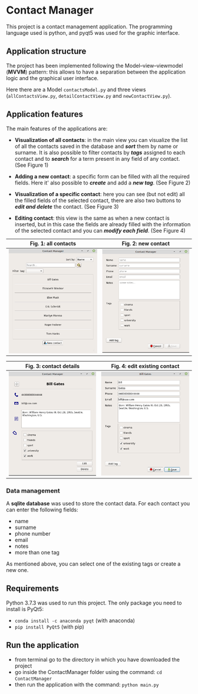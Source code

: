 # Contact Manager
This project is a contact management application.
The programming language used is python, and pyqt5 was used for the graphic interface.

## Application structure
The project has been implemented following the Model–view–viewmodel (**MVVM**) pattern: this allows to have a separation 
between the application logic and the graphical user interface.

Here there are a Model `contactsModel.py` and three views (`allContactsView.py`, `detailContactView.py` and `newContactView.py`).


## Application features
The main features of the applications are:
- **Visualization of all contacts**: in the main view you can visualize the list of all the contacts saved in the database and ***sort*** them by name or surname.
It is also possible to filter contacts by ***tags*** assigned to each contact and to ***search*** for a term present in any field of any contact. (See Figure 1)

- **Adding a new contact**: a specific form can be filled with all the required fields. Here it' also possible to ***create*** and add a ***new tag***. (See Figure 2)

- **Visualization of a specific contact**: here you can see (but not edit) all the filled fields of the selected contact, there are also two buttons to ***edit and delete*** the contact. (See Figure 3)

- **Editing contact**: this view is the same as when a new contact is inserted, but in this case the fields are already filled with the information of the selected contact and you can ***modify each field***. (See Figure 4)

Fig. 1: all contacts            |  Fig. 2: new contact
:-------------------------:|:-------------------------:
![alt text](./readme_imgs/allContacts.png) | ![alt text](./readme_imgs/newContact.png)

Fig. 3: contact details     |  Fig. 4: edit existing contact
:-------------------------:|:-------------------------:
![alt text](./readme_imgs/contactDetails.png) | ![alt text](./readme_imgs/editContact.png)


### Data management
A **sqlite database** was used to store the contact data.
 For each contact you can enter the following fields:
- name
- surname
- phone number
- email 
- notes
- more than one tag

As mentioned above, you can select one of the existing tags or create a new one.

## Requirements
Python 3.7.3 was used to run this project.
The only package you need to install is PyQt5:
- `conda install -c anaconda pyqt` (with anaconda)
- `pip install PyQt5` (with pip)


## Run the application
- from terminal go to the directory in which you have downloaded the project
- go inside the ContactManager folder using the command:  `cd ContactManager`
- then run the application with the command: `python main.py`
